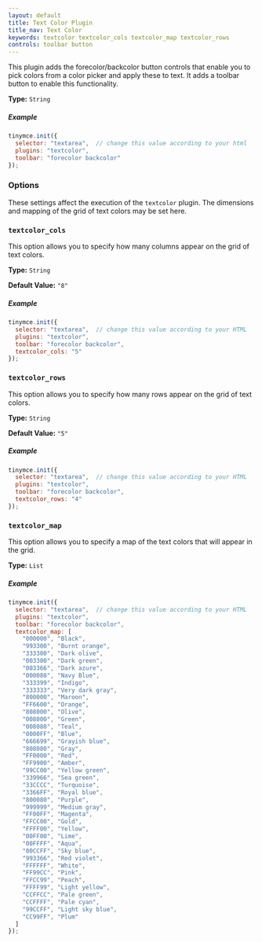 ```yaml
---
layout: default
title: Text Color Plugin
title_nav: Text Color
keywords: textcolor textcolor_cols textcolor_map textcolor_rows
controls: toolbar button
---
```


This plugin adds the forecolor/backcolor button controls that enable you to pick colors from a color picker and apply these to text. It adds a toolbar button to enable this functionality.

**Type:** `String`

##### Example

```js
tinymce.init({
  selector: "textarea",  // change this value according to your html
  plugins: "textcolor",
  toolbar: "forecolor backcolor"
});
```

### Options

These settings affect the execution of the `textcolor` plugin. The dimensions and mapping of the grid of text colors may be set here.

### `textcolor_cols`

This option allows you to specify how many columns appear on the grid of text colors.

**Type:** `String`

**Default Value:** `"8"`

##### Example

```js
tinymce.init({
  selector: "textarea",  // change this value according to your HTML
  plugins: "textcolor",
  toolbar: "forecolor backcolor",
  textcolor_cols: "5"
});
```

### `textcolor_rows`

This option allows you to specify how many rows appear on the grid of text colors.

**Type:** `String`

**Default Value:** `"5"`

##### Example

```js
tinymce.init({
  selector: "textarea",  // change this value according to your HTML
  plugins: "textcolor",
  toolbar: "forecolor backcolor",
  textcolor_rows: "4"
});
```

### `textcolor_map`

This option allows you to specify a map of the text colors that will appear in the grid.

**Type:** `List`

##### Example

```js
tinymce.init({
  selector: "textarea",  // change this value according to your HTML
  plugins: "textcolor",
  toolbar: "forecolor backcolor",
  textcolor_map: [
    "000000", "Black",
    "993300", "Burnt orange",
    "333300", "Dark olive",
    "003300", "Dark green",
    "003366", "Dark azure",
    "000080", "Navy Blue",
    "333399", "Indigo",
    "333333", "Very dark gray",
    "800000", "Maroon",
    "FF6600", "Orange",
    "808000", "Olive",
    "008000", "Green",
    "008080", "Teal",
    "0000FF", "Blue",
    "666699", "Grayish blue",
    "808080", "Gray",
    "FF0000", "Red",
    "FF9900", "Amber",
    "99CC00", "Yellow green",
    "339966", "Sea green",
    "33CCCC", "Turquoise",
    "3366FF", "Royal blue",
    "800080", "Purple",
    "999999", "Medium gray",
    "FF00FF", "Magenta",
    "FFCC00", "Gold",
    "FFFF00", "Yellow",
    "00FF00", "Lime",
    "00FFFF", "Aqua",
    "00CCFF", "Sky blue",
    "993366", "Red violet",
    "FFFFFF", "White",
    "FF99CC", "Pink",
    "FFCC99", "Peach",
    "FFFF99", "Light yellow",
    "CCFFCC", "Pale green",
    "CCFFFF", "Pale cyan",
    "99CCFF", "Light sky blue",
    "CC99FF", "Plum"
  ]
});
```
